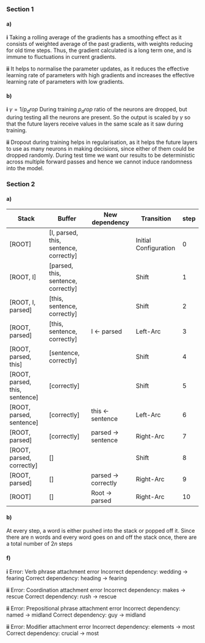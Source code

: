 ### Section 1

#### a)

**i**
Taking a rolling average of the gradients has a smoothing effect as it consists of weighted average of the past gradients, with weights reducing for old time steps. Thus, the gradient calculated is a long term one, and is immune to fluctuations in current gradients.  

**ii**
It helps to normalise the parameter updates, as it reduces the effective learning rate of parameters with high gradients and increases the effective learning rate of parameters with low gradients. 

#### b)

**i**
$\gamma=1/p_drop$
During training $p_drop$ ratio of the neurons are dropped, but during testing all the neurons are present.
So the output is scaled by $\gamma$ so that the future layers receive values in the same scale as it saw during training.

**ii**
Dropout during training helps in regularisation, as it helps the future layers to use as many neurons in making decisions, since either of them could be dropped randomly.
During test time we want our results to be deterministic across multiple forward passes and hence we cannot induce randomness into the model.



### Section 2

#### a)

| Stack                          | Buffer                                 | New dependency      | Transition            | step |
| ------------------------------ | -------------------------------------- | ------------------- | --------------------- | ---- |
| [ROOT]                         | [I, parsed, this, sentence, correctly] |                     | Initial Configuration | 0    |
| [ROOT, I]                      | [parsed, this, sentence, correctly]    |                     | Shift                 | 1    |
| [ROOT, I, parsed]              | [this, sentence, correctly]            |                     | Shift                 | 2    |
| [ROOT, parsed]                 | [this, sentence, correctly]            | I <- parsed         | Left-Arc              | 3    |
| [ROOT, parsed, this]           | [sentence, correctly]                  |                     | Shift                 | 4    |
| [ROOT, parsed, this, sentence] | [correctly]                            |                     | Shift                 | 5    |
| [ROOT, parsed, sentence]       | [correctly]                            | this <- sentence    | Left-Arc              | 6    |
| [ROOT, parsed]                 | [correctly]                            | parsed -> sentence  | Right-Arc             | 7    |
| [ROOT, parsed, correctly]      | []                                     |                     | Shift                 | 8    |
| [ROOT, parsed]                 | []                                     | parsed -> correctly | Right-Arc             | 9    |
| [ROOT]                         | []                                     | Root -> parsed      | Right-Arc             | 10   |

#### b)

At every step, a word is either pushed into the stack or popped off it.
Since there are n words and every word goes on and off the stack once, there are a total number of $2n$ steps

#### f)

**i**
Error: Verb phrase attachment error
Incorrect dependency: wedding -> fearing
Correct dependency: heading -> fearing

**ii**
Error: Coordination attachment error
Incorrect dependency: makes -> rescue
Correct dependency: rush -> rescue

**ii**
Error: Prepositional phrase attachment error
Incorrect dependency: named -> midland
Correct dependency: guy -> midland

**ii**
Error: Modifier attachment error
Incorrect dependency: elements -> most
Correct dependency: crucial -> most



